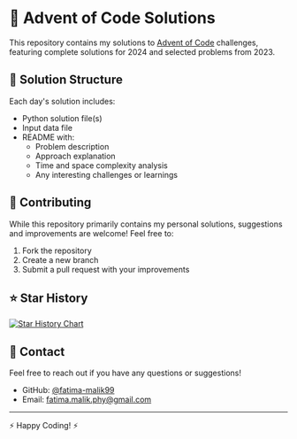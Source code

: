 # 🎄 Advent of Code Solutions

This repository contains my solutions to [Advent of Code](https://adventofcode.com/) challenges, featuring complete solutions for 2024 and selected problems from 2023.

## 📝 Solution Structure

Each day's solution includes:
- Python solution file(s)
- Input data file
- README with:
  - Problem description
  - Approach explanation
  - Time and space complexity analysis
  - Any interesting challenges or learnings

## 🤝 Contributing

While this repository primarily contains my personal solutions, suggestions and improvements are welcome! Feel free to:
1. Fork the repository
2. Create a new branch
3. Submit a pull request with your improvements

## ⭐ Star History

[![Star History Chart](https://api.star-history.com/svg?repos=your-username/advent-of-code&type=Date)](https://star-history.com/#your-username/advent-of-code&Date)

## 📧 Contact

Feel free to reach out if you have any questions or suggestions!

- GitHub: [@fatima-malik99](https://github.com/fatima-malik99/)
- Email: fatima.malik.phy@gmail.com

---
⚡ Happy Coding! ⚡
